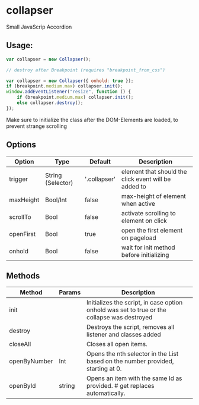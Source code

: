 # collapser
Small JavaScrip Accordion

## Usage:

```JavaScript 
var collapser = new Collapser();

// destroy after Breakpoint (requires "breakpoint_from_css")

var collapser = new Collapser({ onhold: true });
if (breakpoint.medium.max) collapser.init();
window.addEventListener("resize", function () {
    if (breakpoint.medium.max) collapser.init();
    else collapser.destroy();
});
```

Make sure to initialize the class after the DOM-Elements are loaded, to prevent strange scrolling

## Options

|Option|Type|Default|Description|
|-|-|-|-
|trigger|String (Selector)|'.collapser'|element that should the click event will be added to| 
|maxHeight|Bool/Int|false|max-height of element when active| 
|scrollTo|Bool|false|activate scrolling to element on click| 
|openFirst|Bool|true|open the first element on pageload| 
|onhold|Bool|false|wait for init method before initializing|

## Methods

|Method|Params|Description|
|-|-|-
|init||Initializes the script, in case option onhold was set to true or the collapse was destroyed|
|destroy||Destroys the script, removes all listener and classes added|
|closeAll||Closes all open items.|
|openByNumber|Int|Opens the nth selector in the List based on the number provided, starting at 0.|
|openById|string|Opens an item with the same Id as provided. \# get replaces automatically.|

